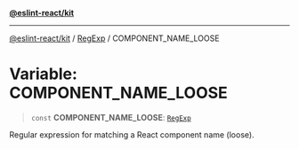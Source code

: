 [**@eslint-react/kit**](../../../../README.md)

***

[@eslint-react/kit](../../../../README.md) / [RegExp](../README.md) / COMPONENT\_NAME\_LOOSE

# Variable: COMPONENT\_NAME\_LOOSE

> `const` **COMPONENT\_NAME\_LOOSE**: [`RegExp`](https://developer.mozilla.org/docs/Web/JavaScript/Reference/Global_Objects/RegExp)

Regular expression for matching a React component name (loose).
